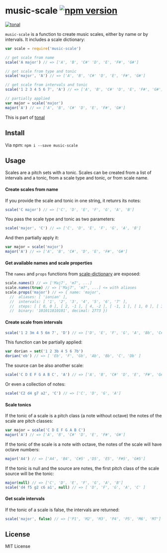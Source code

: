 # music-scale [![npm version](https://img.shields.io/npm/v/music-scale.svg)](https://www.npmjs.com/package/music-scale)

[![tonal](https://img.shields.io/badge/tonal-music--scale-yellow.svg)](https://www.npmjs.com/package/tonal)

`music-scale` is a function to create music scales, either by name or by intervals. It includes a scale dictionary:

```js
var scale = require('music-scale')

// get scale from name
scale('A major') // => ['A', 'B', 'C#' 'D', 'E', 'F#', 'G#']

// get scale from type and tonic
scale('major', 'A') // => ['A', 'B', 'C#' 'D', 'E', 'F#', 'G#']

// get scale from intervals and tonic
scale('1 2 3 4 5 6 7', 'A') // => ['A', 'B', 'C#' 'D', 'E', 'F#', 'G#']

// partially applied
var major = scale('major')
major('A') // => ['A', 'B', 'C#' 'D', 'E', 'F#', 'G#']
```

This is part of [tonal](https://www.npmjs.com/package/tonal)

## Install

Via npm: `npm i --save music-scale`

## Usage

Scales are a pitch sets with a tonic. Scales can be created from a list of intervals and a tonic, from a scale type and tonic, or from scale name.

#### Create scales from name

If you provide the scale and tonic in one string, it retunrs its notes:

```js
scale('C major') // => ['C', 'D', 'E', 'F', 'G', 'A', 'B']
```

You pass the scale type and tonic as two parameters:

```js
scale('major', 'C') // => ['C', 'D', 'E', 'F', 'G', 'A', 'B']
```

And then partially apply it:

```js
var major = scale('major')
major('A') // => ['A', 'B', 'C#', 'D', 'E', 'F#', 'G#']
```

#### Get available names and scale properties

The `names` and `props` functions from [scale-dictionary]() are exposed:

```js
scale.names() // => ['Maj7', 'm7', ...]
scale.names(true) // => ['Maj7', 'm7', ...] <= with aliases
scale.props('major') // => { name: 'major',
  //  aliases: [ 'ionian' ],
  //  intervals: [ '1', '2', '3', '4', '5', '6', '7' ],
  //  steps: [ [ 0, 0 ], [ 2, -1 ], [ 4, -2 ], [ -1, 1 ], [ 1, 0 ], [ 3, -1 ], [ 5, -2 ] ],
  //  binary: '101011010101', decimal: 2773 })
```

#### Create scale from intervals

```js
scale('1 2 3m 4 5 6m 7', 'D') // => ['D', 'E', 'F', 'G', 'A', 'Bb', 'C#']
```

This function can be partially applied:

```js
var dorian = set('1 2 3b 4 5 6 7b')
dorian('eb') // => [ 'Eb', 'F', 'Gb', 'Ab', 'Bb', 'C', 'Db' ]
```

The source can be also another scale:

```js
scale('C D E F G A B C', 'A') // => ['A', 'B', 'C#' 'D', 'E', 'F#', 'G#']
```

Or even a collection of notes:

```js
scale('C2 d4 g7 a2', 'C') // => ['C', 'D', 'G', 'A']
```

#### Scale tonics

If the tonic of a scale is a pitch class (a note without octave) the notes of the scale are pitch classes:

```js
var major = scale('C D E F G A B C')
major('A') // => ['A', 'B', 'C#' 'D', 'E', 'F#', 'G#']
```

If the tonic of the scale is a note with octave, the notes of the scale will have octave numbers:

```js
major('A4') // => ['A4', 'B4', 'C#5' ,'D5', 'E5', 'F#5', 'G#5']
```

If the tonic is null and the source are notes, the first pitch class of the scale source will be the tonic:

```js
major(null) // => ['C', 'D', 'E', 'F', 'G', 'A', 'B']
scale('d4 f5 g2 c6 a1', null) // => [ 'D', 'F', 'G', 'A', 'C' ]
```

#### Get scale intervals

If the tonic of a scale is false, the intervals are returned:

```js
scale('major', false) // => ['P1', 'M2', 'M3', 'P4', 'P5', 'M6', 'M7']
```

## License

MIT License
